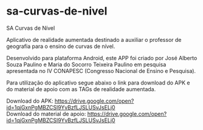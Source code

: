 # sa-curvas-de-nivel
SA Curvas de Nível

Aplicativo de realidade aumentada destinado a auxiliar o professor de geografia para o ensino de curvas de nível. 

Desenvolvido para plataforma Android, este APP foi criado por José Alberto Souza Paulino e Maria do Socorro Teixeira Paulino em pesquisa apresentada no IV CONAPESC (Congresso Nacional de Ensino e Pesquisa).

Para utilização do aplicativo segue abaixo o link para download do APK e do material de apoio com as TAGs de realidade aumentada.

Download do APK: https://drive.google.com/open?id=1qjGxnPgMBZCSl9YvBzfLJSLUSvJsELj0 \
Download do material de apoio: https://drive.google.com/open?id=1qjGxnPgMBZCSl9YvBzfLJSLUSvJsELj0
